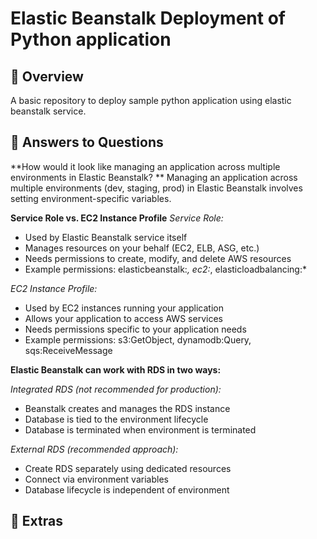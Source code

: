 # Elastic Beanstalk Deployment of Python application

## 📌 Overview

A basic repository to deploy sample python application using elastic beanstalk service.

## 🔧 Answers to Questions

**How would it look like managing an application across multiple environments in Elastic Beanstalk? **
Managing an application across multiple environments (dev, staging, prod) in Elastic Beanstalk involves setting environment-specific variables.

**Service Role vs. EC2 Instance Profile**
_Service Role:_

- Used by Elastic Beanstalk service itself <br>
- Manages resources on your behalf (EC2, ELB, ASG, etc.) <br>
- Needs permissions to create, modify, and delete AWS resources <br>
- Example permissions: elasticbeanstalk:_, ec2:_, elasticloadbalancing:\* <br>

_EC2 Instance Profile:_

- Used by EC2 instances running your application <br>
- Allows your application to access AWS services <br>
- Needs permissions specific to your application needs <br>
- Example permissions: s3:GetObject, dynamodb:Query, sqs:ReceiveMessage <br>

**Elastic Beanstalk can work with RDS in two ways:**

_Integrated RDS (not recommended for production):_

- Beanstalk creates and manages the RDS instance <br>
- Database is tied to the environment lifecycle <br>
- Database is terminated when environment is terminated <br>

_External RDS (recommended approach):_

- Create RDS separately using dedicated resources <br>
- Connect via environment variables <br>
- Database lifecycle is independent of environment <br>

## 🚀 Extras
